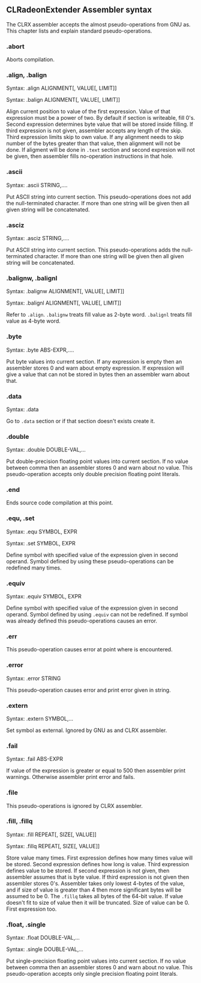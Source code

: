 ## CLRadeonExtender Assembler syntax

The CLRX assembler accepts the almost pseudo-operations from GNU as.
This chapter lists and explain standard pseudo-operations.

### .abort

Aborts compilation.

### .align, .balign

Syntax: .align ALIGNMENT[, VALUE[, LIMIT]]

Syntax: .balign ALIGNMENT[, VALUE[, LIMIT]]

Align current position to value of the first expression.
Value of that expression must be a power of two.
By default if section is writeable, fill 0's.
Second expression determines byte value that will be stored inside filling.
If third expression is not given, assembler accepts any length of the skip.
Third expression limits skip to own value. If any alignment needs to skip number
of the bytes greater than that value, then alignment will not be done.
If aligment will be done in `.text` section and second expresion will not be given, then
assembler fills no-operation instructions in that hole.

### .ascii

Syntax: .ascii STRING,....

Put ASCII string into current section. This pseudo-operations does not add the
null-terminated character. If more than one string will be given then all given
string will be concatenated.

### .asciz

Syntax: .asciz STRING,....

Put ASCII string into current section. This pseudo-operations adds the
null-terminated character. If more than one string will be given then all given
string will be concatenated.

### .balignw, .balignl

Syntax: .balignw ALIGNMENT[, VALUE[, LIMIT]]

Syntax: .balignl ALIGNMENT[, VALUE[, LIMIT]]

Refer to `.align`. `.balignw` treats fill value as 2-byte word. `.balignl` treats
fill value as 4-byte word.

### .byte

Syntax: .byte ABS-EXPR,....

Put byte values into current section. If any expression is empty then an assembler stores
0 and warn about empty expression. If expression will give a value that can not be stored
in bytes then an assembler warn about that.

### .data

Syntax: .data

Go to `.data` section or if that section doesn't exists create it.

### .double

Syntax: .double DOUBLE-VAL,...

Put double-precision floating point values into current section.
If no value between comma then an assembler stores 0 and warn about no value.
This pseudo-operation accepts only double precision floating point literals.

### .end

Ends source code compilation at this point.

### .equ, .set

Syntax: .equ SYMBOL, EXPR

Syntax: .set SYMBOL, EXPR

Define symbol with specified value of the expression given in second operand. Symbol
defined by using these pseudo-operations can be redefined many times.

### .equiv

Syntax: .equiv SYMBOL, EXPR

Define symbol with specified value of the expression given in second operand.
Symbol defined by using `.equiv` can not be redefined. If symbol was already defined
this pseudo-operations causes an error.

### .err

This pseudo-operation causes error at point where is encountered.

### .error

Syntax: .error STRING

This pseudo-operation causes error and print error given in string.

### .extern

Syntax: .extern SYMBOL,...

Set symbol as external. Ignored by GNU as and CLRX assembler.

### .fail

Syntax: .fail ABS-EXPR

If value of the expression is greater or equal to 500 then assembler print warnings.
Otherwise assembler print error and fails.

### .file

This pseudo-operations is ignored by CLRX assembler.

### .fill, .fillq

Syntax: .fill REPEAT[, SIZE[, VALUE]]

Syntax: .fillq REPEAT[, SIZE[, VALUE]]

Store value many times. First expression defines how many times value will be stored.
Second expression defines how long is value. Third expression defines value to be stored.
If second expression is not given, then assembler assumes that is byte value.
If third expression is not given then assembler stores 0's. Assembler takes only
lowest 4-bytes of the value, and if size of value is greater than 4 then more significant
bytes will be assumed to be 0. The `.fillq` takes all bytes of the 64-bit value.
If value doesn't fit to size of value then it will be truncated.
Size of value can be 0. First expression too.

### .float, .single

Syntax: .float DOUBLE-VAL,...

Syntax: .single DOUBLE-VAL,...

Put single-precision floating point values into current section.
If no value between comma then an assembler stores 0 and warn about no value.
This pseudo-operation accepts only single precision floating point literals.

